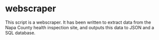 # webscraper

This script is a webscraper. It has been written to extract data from the Napa County health inspection site, and outputs this data to JSON and a SQL database.
